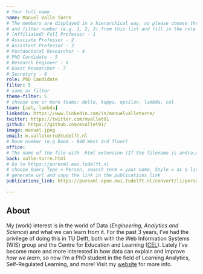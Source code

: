 ```yaml
---
# Your full name 
name: Manuel Valle Torre
# The members are displayed in a hierarchical way, so please choose the role (e.g. Full Professor, Assistant Professor etc) 
# and filter number (e.g. 1, 2, 3) from this list and fill in the role and filter from below:
# (Affiliated) Full Professor - 1
# Associate Professor - 2
# Assistant Professor - 3
# Postdoctoral Researcher - 4
# PhD Candidate - 5
# Research Engineer - 6 
# Guest Researcher - 7
# Secretary - 8
role: PhD Candidate
filter: 5
# same as filter
theme-filter: 5
# choose one or more teams: delta, kappa, epsilon, lambda, cel
team: [cel, lambda]
linkedin: https://www.linkedin.com/in/manuelvalletorre/
twitter: https://twitter.com/mvallet91
github: https://github.com/mvallet91/
image: manuel.jpeg
email: m.valletorre@tudelft.nl
# Room number (e.g Room - 840 West 4rd floor)
office: 
# The name of the file with .html extension (If the filename is andra.md, the "back" field will be andra.html)
back: valle-torre.html
# Go to https://purexml.ewi.tudelft.nl 
# choose Query Type = Person, search term = your name, Style = as a list
# generate url and copy the link in the publications_link
publications_link: https://purexml-open.ewi.tudelft.nl/convert/li/persons/a9735b78-6f04-4f38-8ba3-d9960e1c140f

---
```


## About

My (work) interest is in the world of Data (_Engineering, Analytics and Science_) and what we can learn from it. For the past 3 years, I’ve had the privilege of doing this in TU Delft, both with the Web Information Systems (WIS) group and the Centre for Education and Learning ([CEL](https://www.educationandlearning.nl/home)). Lately I’ve become more and more interested in how data can explain and improve _how we learn_, so now I’m a PhD student in the field of Learning Analytics, Self-Regulated Learning, and more! Visit my [website](https://mvallet91.github.io/) for more info.




